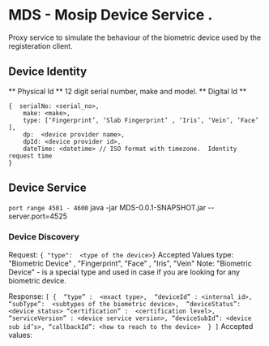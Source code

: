 # MDS - Mosip Device Service .
Proxy service to simulate the behaviour of the biometric device used by the registeration client.

## Device Identity
** Physical Id ** 12 digit serial number, make and model.
** Digital Id ** 
```
{  serialNo: <serial_no>,
    make: <make>,
    type: [‘Fingerprint’, ‘Slab Fingerprint’ , ‘Iris’, ‘Vein’, ‘Face’ ],
    dp:  <device provider name>,
    dpId: <device provider id>,
    dateTime: <datetime> // ISO format with timezone.  Identity request time
}

```

## Device Service
`port range 4501 - 4600`
java -jar MDS-0.0.1-SNAPSHOT.jar --server.port=4525
### Device Discovery
Request:
	`{ "type":  <type of the device>}`
	Accepted Values 
	type: "Biometric Device" , "Fingerprint",  "Face" , "Iris", "Vein" 
	Note: "Biometric Device" - is a special type and used in case if you are looking for any biometric device.

Response:
	```
		[
			{ 
				“type” :  <exact type>, 
				“deviceId” : <internal id>, 
				“subType”:  <subtypes of the biometric device>, 
				“deviceStatus”:  <device status>
				“certification” :  <certification level>,
				“serviceVersion” : <device service version>,
				“deviceSubId”: <device sub id’s>,
				“callbackId”: <how to reach to the device> 
			}
		]
	```
Accepted values:

